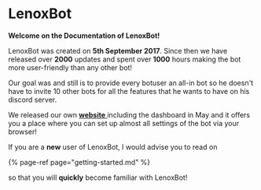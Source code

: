 # LenoxBot

**Welcome on the Documentation of LenoxBot!**

LenoxBot was created on **5th September 2017**. Since then we have released over **2000** updates and spent over **1000** hours making the bot more user-friendly than any other bot!

Our goal was and still is to provide every botuser an all-in bot so he doesn't have to invite 10 other bots for all the features that he wants to have on his discord server.

We released our own [**website** ](https://lenoxbot.com)including the dashboard in May and it offers you a place where you can set up almost all settings of the bot via your browser!

If you are a **new** user of LenoxBot, I would advise you to read on 

{% page-ref page="getting-started.md" %}

so that you will **quickly** become familiar with LenoxBot!

